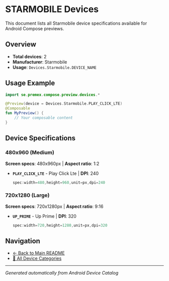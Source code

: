 # STARMOBILE Devices

This document lists all Starmobile device specifications available for Android Compose previews.

## Overview

- **Total devices**: 2
- **Manufacturer**: Starmobile
- **Usage**: `Devices.Starmobile.DEVICE_NAME`

## Usage Example

```kotlin
import se.premex.compose.preview.devices.*

@Preview(device = Devices.Starmobile.PLAY_CLICK_LTE)
@Composable
fun MyPreview() {
    // Your composable content
}
```

## Device Specifications

### 480x960 (Medium)

**Screen specs**: 480x960px | **Aspect ratio**: 1:2

- **`PLAY_CLICK_LTE`** - Play Click Lte | **DPI**: 240
  ```kotlin
  spec:width=480,height=960,unit=px,dpi=240
  ```

### 720x1280 (Large)

**Screen specs**: 720x1280px | **Aspect ratio**: 9:16

- **`UP_PRIME`** - Up Prime | **DPI**: 320
  ```kotlin
  spec:width=720,height=1280,unit=px,dpi=320
  ```

## Navigation

- [← Back to Main README](../../README.md)
- [📱 All Device Categories](../README.md)

---
*Generated automatically from Android Device Catalog*
